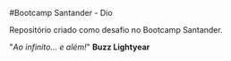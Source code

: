 #Bootcamp Santander - Dio

 Repositório criado como desafio no Bootcamp Santander.

 "_Ao infinito... e além!_" __Buzz Lightyear__
